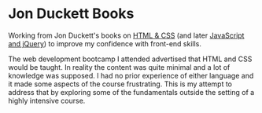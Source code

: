 # Jon Duckett Books

Working from Jon Duckett's books on [HTML & CSS](http://www.htmlandcssbook.com) (and later [JavaScript and jQuery](http://javascriptbook.com)) to improve my confidence with front-end skills.

The web development bootcamp I attended advertised that HTML and CSS would be taught. In reality the content was quite minimal and a lot of knowledge was supposed. I had no prior experience of either language and it made some aspects of the course frustrating. This is my attempt to address that by exploring some of the fundamentals outside the setting of a highly intensive course.